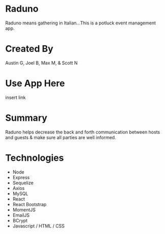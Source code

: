 # Raduno
Raduno means gathering in Italian...This is a potluck event management app.

# Created By
Austin G, Joel B, Max M, & Scott N

# Use App Here
insert link

# Summary 
Raduno helps decrease the back and forth communication between hosts and guests & make sure all parties are well informed.

# Technologies
* Node
* Express
* Sequelize
* Axios
* MySQL
* React
* React Bootstrap
* MomentJS
* EmailJS
* BCrypt
* Javascript / HTML / CSS